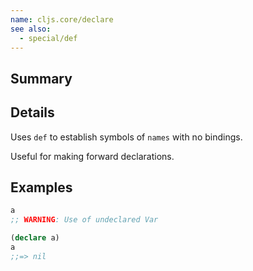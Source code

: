 ```yaml
---
name: cljs.core/declare
see also:
  - special/def
---
```


## Summary

## Details

Uses `def` to establish symbols of `names` with no bindings.

Useful for making forward declarations.

## Examples

```clj
a
;; WARNING: Use of undeclared Var

(declare a)
a
;;=> nil
```
